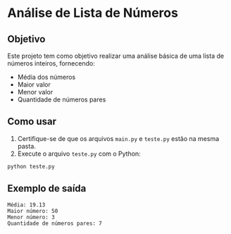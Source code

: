 # Análise de Lista de Números

## Objetivo
Este projeto tem como objetivo realizar uma análise básica de uma lista de números inteiros, fornecendo:

- Média dos números  
- Maior valor  
- Menor valor  
- Quantidade de números pares  

## Como usar

1. Certifique-se de que os arquivos `main.py` e `teste.py` estão na mesma pasta.
2. Execute o arquivo `teste.py` com o Python:

```bash
python teste.py
```

## Exemplo de saída

```
Média: 19.13  
Maior número: 50  
Menor número: 3  
Quantidade de números pares: 7
```
